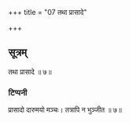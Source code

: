 +++
title = "07 तथा प्रासादे"

+++
## सूत्रम्
तथा प्रासादे ॥ ७॥  
### टिप्पनी
प्रासादो दारुमयो मञ्चः। तत्रापि न भुञ्जीत ॥ ७॥  
